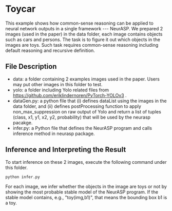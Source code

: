 # Toycar
This example shows how common-sense reasoning can be applied to neural network outputs in a single framework --- NeurASP. We prepared 2 images (used in the paper) in the data folder, each image contains objects such as cars and persons. The task is to figure it out which objects in the images are toys. Such task requires common-sense reasoning including default reasoning and recursive definition.

## File Description
* data: a folder containing 2 examples images used in the paper. Users may put other images in this folder to test.
* yolo: a folder including Yolo related files from https://github.com/eriklindernoren/PyTorch-YOLOv3 .
* dataGen.py: a python file that (i) defines dataList using the images in the data folder, and (ii) defines postProcessing function to apply non_max_suppression on raw output of Yolo and return a list of tuples (class, x1, y1, x2, y2, probability) that will be used by the neurasp pacakge.
* infer.py: a Python file that defines the NeurASP program and calls inference method in neurasp package.

## Inference and Interpreting the Result
To start inference on these 2 images, execute the following command under this folder.
```
python infer.py
```
For each image, we infer whether the objects in the image are toys or not by showing the most probable stable model of the NeurASP program. If the stable model contains, e.g., "toy(img,b1)", that means the bounding box b1 is a toy.